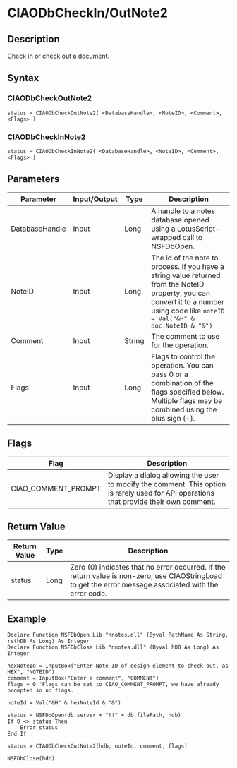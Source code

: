 # CIAODbCheckIn/OutNote2

## Description
Check in or check out a document.

## Syntax
### CIAODbCheckOutNote2
```
status = CIAODbCheckOutNote2( <DatabaseHandle>, <NoteID>, <Comment>, <Flags> )
```

### CIAODbCheckInNote2
```
status = CIAODbCheckInNote2( <DatabaseHandle>, <NoteID>, <Comment>, <Flags> )
```

## Parameters
| Parameter | Input/Output | Type | Description |
| --- | --- | --- | --- |
| DatabaseHandle | Input | Long | A handle to a notes database opened using a LotusScript-wrapped  call to NSFDbOpen. |
| NoteID | Input | Long	| The id of the note to process. If you have a string value returned from the NoteID property, you can convert it to a number using code like `noteID = Val("&H" & doc.NoteID & "&")` |
| Comment | Input | String | The comment to use for the operation. |
| Flags | Input | Long | Flags to control the operation. You can pass 0 or a combination of the flags specified below. Multiple flags may be combined using the plus sign (+). |

## Flags
| Flag  | Description |
| --- | --- |
| CIAO_COMMENT_PROMPT | Display a dialog allowing the user to modify the comment. This option is rarely used for API operations that provide their own comment. |

## Return Value
| Return Value | Type | Description |
| --- | --- | --- |
| status | Long | Zero (0) indicates that no error occurred. If the return value is non-zero, use CIAOStringLoad to get the error message associated with the error code. |

## Example
```vbscript
Declare Function NSFDbOpen Lib "nnotes.dll" (Byval PathName As String, rethDB As Long) As Integer
Declare Function NSFDbClose Lib "nnotes.dll" (Byval hDB As Long) As Integer
  
hexNoteId = InputBox("Enter Note ID of design element to check out, as HEX", "NOTEID")
comment = InputBox("Enter a comment", "COMMENT")
flags = 0 'Flags can be set to CIAO_COMMENT_PROMPT, we have already prompted so no flags.
     
noteId = Val("&H" & hexNoteId & "&")
  
status = NSFDbOpen(db.server + "!!" + db.filePath, hdb)
If 0 <> status Then
    Error status
End If
  
status = CIAODbCheckOutNote2(hdb, noteId, comment, flags)
  
NSFDbClose(hdb)
```